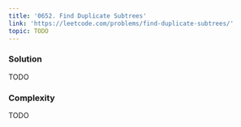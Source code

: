 ```yaml
---
title: '0652. Find Duplicate Subtrees'
link: 'https://leetcode.com/problems/find-duplicate-subtrees/'
topic: TODO
---
```


### Solution
TODO
### Complexity
TODO